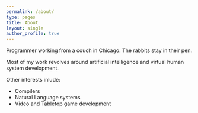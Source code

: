 ```yaml
---
permalink: /about/
type: pages
title: About
layout: single 
author_profile: true
---
```


Programmer working from a couch in Chicago. The rabbits stay in their pen.

Most of my work revolves around artificial intelligence and virtual human system development.

Other interests inlude:

- Compilers
- Natural Language systems
- Video and Tabletop game development
